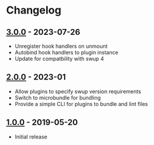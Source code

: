 # Changelog

<!-- ## [Unreleased] -->

## [3.0.0] - 2023-07-26

- Unregister hook handlers on unmount
- Autobind hook handlers to plugin instance
- Update for compatbility with swup 4

## [2.0.0] - 2023-01

- Allow plugins to specify swup version requirements
- Switch to microbundle for bundling
- Provide a simple CLI for plugins to bundle and lint files

## [1.0.0] - 2019-05-20

- Initial release

[Unreleased]: https://github.com/swup/plugin/compare/3.0.0...HEAD

[3.0.0]: https://github.com/swup/plugin/releases/tag/3.0.0
[2.0.0]: https://github.com/swup/plugin/releases/tag/2.0.0
[1.0.0]: https://github.com/swup/plugin/releases/tag/1.0.0
